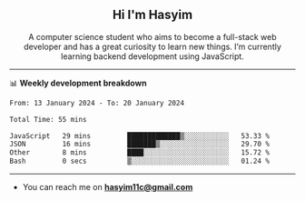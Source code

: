 <h2 align="center">Hi I'm Hasyim</h2>

<p align="center">A computer science student who aims to become a full-stack web developer and has a great curiosity to learn new things. I’m currently learning backend development using JavaScript.</p>

<!--![Anurag's GitHub stats](https://github-readme-stats-one-pink-11.vercel.app/api?username=hasyimashari&show_icons=true&theme=transparent&hide=contribs,prs)-->

---

📊 **Weekly development breakdown**

<!--START_SECTION:waka-->

```txt
From: 13 January 2024 - To: 20 January 2024

Total Time: 55 mins

JavaScript   29 mins         █████████████▒░░░░░░░░░░░   53.33 %
JSON         16 mins         ███████▒░░░░░░░░░░░░░░░░░   29.70 %
Other        8 mins          ████░░░░░░░░░░░░░░░░░░░░░   15.72 %
Bash         0 secs          ▒░░░░░░░░░░░░░░░░░░░░░░░░   01.24 %
```

<!--END_SECTION:waka-->

---

- You can reach me on **hasyim11c@gmail.com**
